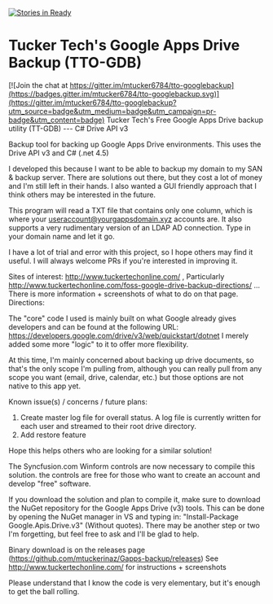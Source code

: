 [![Stories in Ready](https://badge.waffle.io/mtucker6784/tto-googlebackup.png?label=ready&title=Ready)](https://waffle.io/mtucker6784/tto-googlebackup)
# Tucker Tech's Google Apps Drive Backup (TTO-GDB)

[![Join the chat at https://gitter.im/mtucker6784/tto-googlebackup](https://badges.gitter.im/mtucker6784/tto-googlebackup.svg)](https://gitter.im/mtucker6784/tto-googlebackup?utm_source=badge&utm_medium=badge&utm_campaign=pr-badge&utm_content=badge)
Tucker Tech's Free Google Apps Drive backup utility (TT-GDB) --- C# Drive API v3

Backup tool for backing up Google Apps Drive environments. This uses the Drive API v3 and C# (.net 4.5)

I developed this because I want to be able to backup my domain to my SAN & backup server. There are solutions out there, but they cost a lot of money and I'm still left in their hands. I also wanted a GUI friendly approach that I think others may be interested in the future.

This program will read a TXT file that contains only one column, which is where your useraccount@yourgappsdomain.xyz accounts are. It also supports a very rudimentary version of an LDAP AD connection. Type in your domain name and let it go.

I have a lot of trial and error with this project, so I hope others may find it useful. I will always welcome PRs if you're interested in improving it.

Sites of interest: http://www.tuckertechonline.com/ , Particularly http://www.tuckertechonline.com/foss-google-drive-backup-directions/ ... There is more information + screenshots of what to do on that page.
Directions: 

The "core" code I used is mainly built on what Google already gives developers and can be found at the following URL: https://developers.google.com/drive/v3/web/quickstart/dotnet
I merely added some more "logic" to it to offer more flexibility.

At this time, I'm mainly concerned about backing up drive documents, so that's the only scope I'm pulling from, although you can really pull from any scope you want (email, drive, calendar, etc.) but those options are not native to this app yet.

Known issue(s) / concerns / future plans:

1. Create master log file for overall status. A log file is currently written for each user and streamed to their root drive directory.
2. Add restore feature

Hope this helps others who are looking for a similar solution!

The Syncfusion.com Winform controls are now necessary to compile this solution. the controls are free for those who want to create an account and develop "free" software. 

If you download the solution and plan to compile it, make sure to download the NuGet repository for the Google Apps Drive (v3) tools. This can be done by opening the NuGet manager in VS and typing in: "Install-Package Google.Apis.Drive.v3" (Without quotes). There may be another step or two I'm forgetting, but feel free to ask and I'll be glad to help.

Binary download is on the releases page (https://github.com/mtuckerinaz/Gapps-backup/releases)
See http://www.tuckertechonline.com/ for instructions + screenshots

Please understand that I know the code is very elementary, but it's enough to get the ball rolling.

